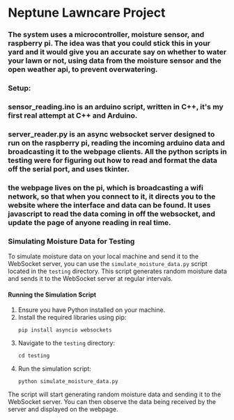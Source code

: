 # Neptune Lawncare Project

### The system uses a microcontroller, moisture sensor, and raspberry pi. The idea was that you could stick this in your yard and it would give you an accurate say on whether to water your lawn or not, using data from the moisture sensor and the open weather api, to prevent overwatering. 

### Setup: 

### sensor_reading.ino is an arduino script, written in C++, it's my first real attempt at C++ and Arduino.

### server_reader.py is an async websocket server designed to run on the raspberry pi, reading the incoming arduino data and broadcasting it to the webpage clients. All the python scripts in testing were for figuring out how to read and format the data off the serial port, and uses tkinter. 

### the webpage lives on the pi, which is broadcasting a wifi network, so that when you connect to it, it directs you to the website where the interface and data can be found. It uses javascript to read the data coming in off the websocket, and update the page of anyone reading in real time.

### Simulating Moisture Data for Testing

To simulate moisture data on your local machine and send it to the WebSocket server, you can use the `simulate_moisture_data.py` script located in the `testing` directory. This script generates random moisture data and sends it to the WebSocket server at regular intervals.

#### Running the Simulation Script

1. Ensure you have Python installed on your machine.
2. Install the required libraries using pip:
   ```
   pip install asyncio websockets
   ```
3. Navigate to the `testing` directory:
   ```
   cd testing
   ```
4. Run the simulation script:
   ```
   python simulate_moisture_data.py
   ```

The script will start generating random moisture data and sending it to the WebSocket server. You can then observe the data being received by the server and displayed on the webpage.
